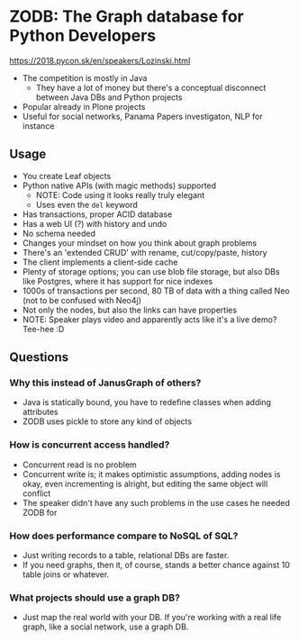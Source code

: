 # ZODB: The Graph database for Python Developers

https://2018.pycon.sk/en/speakers/Lozinski.html

- The competition is mostly in Java
  - They have a lot of money but there's a conceptual disconnect between Java DBs and Python projects
- Popular already in Plone projects
- Useful for social networks, Panama Papers investigaton, NLP for instance

## Usage

- You create Leaf objects
- Python native APIs (with magic methods) supported
  - NOTE: Code using it looks really truly elegant
  - Uses even the `del` keyword
- Has transactions, proper ACID database
- Has a web UI (?) with history and undo
- No schema needed
- Changes your mindset on how you think about graph problems
- There's an 'extended CRUD' with rename, cut/copy/paste, history
- The client implements a client-side cache
- Plenty of storage options; you can use blob file storage,
  but also DBs like Postgres, where it has support for nice indexes
- 1000s of transactions per second,
  80 TB of data with a thing called Neo (not to be confused with Neo4j)
- Not only the nodes, but also the links can have properties
- NOTE: Speaker plays video and apparently acts like it's a live demo? Tee-hee :D

## Questions

### Why this instead of JanusGraph of others?

- Java is statically bound, you have to redefine classes when adding attributes
- ZODB uses pickle to store any kind of objects

### How is concurrent access handled?

- Concurrent read is no problem
- Concurrent write is; it makes optimistic assumptions,
  adding nodes is okay, even incrementing is alright, but editing the same object will conflict
- The speaker didn't have any such problems in the use cases he needed ZODB for

### How does performance compare to NoSQL of SQL?

- Just writing records to a table, relational DBs are faster.
- If you need graphs, then it, of course, stands a better chance against 10 table joins or whatever.

### What projects should use a graph DB?

- Just map the real world with your DB.
  If you're working with a real life graph, like a social network, use a graph DB.
